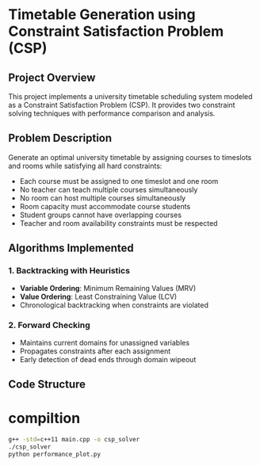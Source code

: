 # Timetable Generation using Constraint Satisfaction Problem (CSP)

## Project Overview
This project implements a university timetable scheduling system modeled as a Constraint Satisfaction Problem (CSP). It provides two constraint solving techniques with performance comparison and analysis.

## Problem Description
Generate an optimal university timetable by assigning courses to timeslots and rooms while satisfying all hard constraints:
- Each course must be assigned to one timeslot and one room
- No teacher can teach multiple courses simultaneously
- No room can host multiple courses simultaneously
- Room capacity must accommodate course students
- Student groups cannot have overlapping courses
- Teacher and room availability constraints must be respected

## Algorithms Implemented

### 1. Backtracking with Heuristics
- **Variable Ordering**: Minimum Remaining Values (MRV)
- **Value Ordering**: Least Constraining Value (LCV)
- Chronological backtracking when constraints are violated

### 2. Forward Checking
- Maintains current domains for unassigned variables
- Propagates constraints after each assignment
- Early detection of dead ends through domain wipeout

## Code Structure

# compiltion
```bash
g++ -std=c++11 main.cpp -o csp_solver
./csp_solver
python performance_plot.py